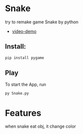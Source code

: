 # Snake
try to remake game Snake by python
- [video-demo](https://www.youtube.com/watch?v=7ny1Yga3EAM)
## Install: 
```bash
pip install pygame
```
## Play
To start the App, run
```bash
py Snake.py
```
# Features
when snake eat obj, it change color
